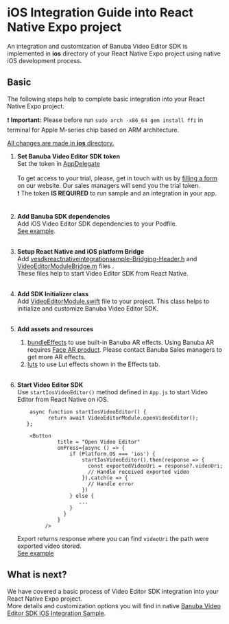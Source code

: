 # iOS Integration Guide into React Native Expo project

An integration and customization of Banuba Video Editor SDK is implemented in **ios** directory
of your React Native Expo project using native iOS development process.

## Basic
The following steps help to complete basic integration into your React Native Expo project.

:exclamation: **Important:** Please before run ```sudo arch -x86_64 gem install ffi``` in terminal for Apple M-series chip based on ARM architecture.


<ins>All changes are made in **ios** directory.</ins>
1. __Set Banuba Video Editor SDK token__  
   Set the token in [AppDelegate](https://github.com/Banuba-Examples/ve-sdk-react-native-integration-sample/blob/main/ios/AppDelegate.swift#L20)<br></br>
   To get access to your trial, please, get in touch with us by [filling a form](https://www.banuba.com/video-editor-sdk) on our website. Our sales managers will send you the trial token.<br>
   :exclamation: The token **IS REQUIRED** to run sample and an integration in your app.<br></br>

2. __Add Banuba SDK dependencies__  
   Add iOS Video Editor SDK dependencies to your Podfile.</br>
   [See example](https://github.com/Banuba-Examples/ve-sdk-react-native-integration-sample/blob/master/ios/Podfile).</br><br>

3. __Setup React Native and iOS platform Bridge__  
   Add [vesdkreactnativeintegrationsample-Bridging-Header.h](https://github.com/Banuba-Examples/ve-sdk-react-native-integration-sample/blob/master/ios/vesdkreactnativeintegrationsample-Bridging-Header.h) and [VideoEditorModuleBridge.m](https://github.com/Banuba-Examples/ve-sdk-react-native-integration-sample/blob/master/ios/VideoEditorModuleBridge.m) files .</br>
   These files help to start Video Editor SDK from React Native.</br><br>

4. __Add SDK Initializer class__  
   Add [VideoEditorModule.swift](https://github.com/Banuba-Examples/ve-sdk-react-native-integration-sample/blob/master/ios/VideoEditorModule.swift) file to your project.
   This class helps to initialize and customize Banuba Video Editor SDK.</br><br>

5. __Add assets and resources__
    1. [bundleEffects](https://github.com/Banuba-Examples/ve-sdk-react-native-integration-sample/tree/main/ios/vesdkreactnativeintegrationsample/bundleEffects) to use built-in Banuba AR effects. Using Banuba AR requires [Face AR product](https://docs.banuba.com/face-ar-sdk-v1). Please contact Banuba Sales managers to get more AR effects.
    2. [luts](https://github.com/Banuba-Examples/ve-sdk-react-native-integration-sample/tree/main/ios/vesdkreactnativeintegrationsample/luts) to use Lut effects shown in the Effects tab.</br><br>

6. __Start Video Editor SDK__  
   Use ```startIosVideoEditor()``` method defined in ```App.js``` to start Video Editor from React Native on iOS.</br>
   ```
       async function startIosVideoEditor() {
             return await VideoEditorModule.openVideoEditor();
      };
       
       <Button
                title = "Open Video Editor"
                onPress={async () => {
                    if (Platform.OS === 'ios') {
                        startIosVideoEditor().then(response => {
                          const exportedVideoUri = response?.videoUri;
                          // Handle received exported video
                        }).catch(e => {
                          // Handle error
                        })
                    } else {
                       ...
                    }
                  }
                }
            />
   ```
   Export returns response where you can find ```videoUri``` the path were exported video stored.</br>
   [See example](https://github.com/Banuba-Examples/ve-sdk-react-native-integration-sample/blob/main/App.js#L56)</br>


## What is next?

We have covered a basic process of Video Editor SDK integration into your React Native Expo project.</br>
More details and customization options you will find in native [Banuba Video Editor SDK iOS Integration Sample](https://github.com/Banuba-Examples/ve-sdk-ios-integration-sample).